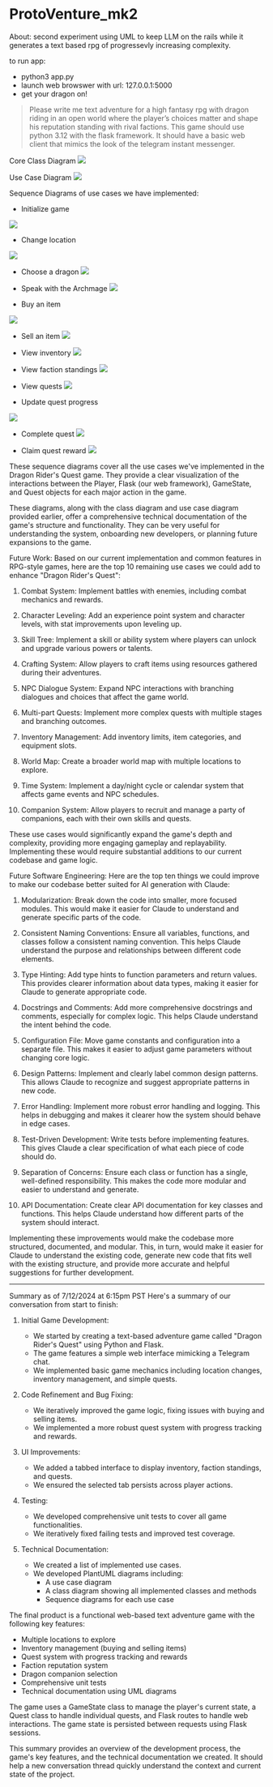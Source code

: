 # ProtoVenture_mk2

About:
second experiment using UML to keep LLM on the rails while it generates a text based rpg of progressevly increasing complexity.

to run app:

- python3 app.py
- launch web browswer with url: 127.0.0.1:5000
- get your dragon on!

> Please write me text adventure for a high fantasy rpg with dragon riding in an open world where the player’s choices matter and shape his reputation standing with rival factions.  This game should use python 3.12 with the flask framework.  It should have a basic web client that mimics the look of the telegram instant messenger.​​​​​​​​​​​​​​​​


Core Class Diagram
<img src="https://www.plantuml.com/plantuml/svg/bP91ZzGm38Nl_HNMd6OM5ebhJtk2CuBxADjufc6JkCJE8eJuxoHnfochvR2NL7f-TZ-_v8759Cd13vCtpF3P1FmgHX1-3m3lF4r67CKHM9ABrwebNBAigdMJLCqcS_tNvU8pHg7qgvi2Cfihxbq_Ch9mjnXhpqqxjdE4B_LpggMyM2EerVEIw9gGMMtdQC8szZsOG3cMNXUrispcmjgOyAT9zfMsvXGwLvBZgHDT4WKLhH6ZUYblEGr_1erEKJMs_U0M3_AKtF8oINhyZfEuPsoiLRdjjGaJXSMZe1tXaSYZYLNLBJgaPjDJsIVmfhrqYRxJft8-wKw9ik0nPRzBEg3CP0kjT-ijfHoFfzhV7zBXum7kxk_XS7TOn-lK8dNJ29cHXo6I82HtdGNeqklZ-Ehr3m3VPiSh1nZF1DECqnE3ku3C2CqFnR85MNfCjD0U1JUFfbaxNBL-6B3KAyWB7ANVKFu3eLMTVBEqFp9AyNOG40996M-essi07RRZUC1eS_1_0G00">


Use Case Diagram
<img src="https://www.plantuml.com/plantuml/svg/TP7BJiCm44Nt_efHDwnQaVIDggXGDknugEn7yTInSEnWEvI2-7UIDfRYLbr5TywnHxbUEu_MrwLYYdOUl04hHU61IqkvbqOppBsnyApmG9QnTefQA8B1eqLXDBnAJlR6mKjDpW_Wbm7KZd9qZVAafPUev0-1m986W0wscwIlR0hKWa2P7DjrdPB6YZ7D5u6t6uCoxYjl5U47xAKluDxcHOaYB9lqjOVw0AX1UYexF8rk8QNE-ApFtoNjGUelqjxOGsVCBumT7fi3vr5pgONhpCM5-Tbs5l2oZxSLHqyd0IfhX2KNnEGsQiUKbQBW1YNkMA4ikxiixT7oeANiZx7Jsy9mcBMZEAPn7CTn4iTf76TndCTn4SSbQyx3Q9GTVn3kOBMIEbSrfonhqEmw6bz7awke6GMM71bzUzByX9A0qhDZwqQfI_KF">


Sequence Diagrams of use cases we have implemented:

- Initialize game
<img src="https://www.plantuml.com/plantuml/svg/HOzH2i8m44J_SugvG2_G3wae-kE7L3p0aYuIJ3SbkqMylJ65z6k6sSSCEwXHjdMEZhobZ7kaBsUt2Re3Bf7qtUFeFQlYHJFZETvSZV_tQqaUHiOzJfcBGlYpfwuvT7lRoBPcGP1WWIAqagro6-zn3heKsx0wNbcGJ4YBXIJg1fQfFF03">

- Change location
<img src="https://www.plantuml.com/plantuml/svg/TP31IiSm3CRlVOeSzV1_WHraekXL5CyZfXahTarjKiItjzjmSuAd5FBxll9BhuR5wXmTaac1fuXVNDmsu7833n7rlOExIKGP4dz2548BajowMfX7dFd5qBY3N8HOTQ190l5LuuSV_jhjt9_GQ_PjxiN_ShVUxz15CrCO0y57PJK88s3ECH2-HVxTS3WyizMIeAw_UT1rZyc3vALH3w5DluFxeBazJzgdHC_9j-Dz0m00">
  
- Choose a dragon
  <img src="https://www.plantuml.com/plantuml/svg/VPB1pjCm48JlVefLJkN02-I02gr0N12qubmjzj1OTUpWNOFozeJ4f57XxscjP3xlxdZseforzC6mrPJfS-0HsIo5Nh-Xzu7brjAXIqb0JQrCBlCrnORIe3v5Cyl-w3zmZxEoegKX9mkHY-sIjzZzmxuog_Y1F7ImD_BVgvAyqASKOJZeTFZxTRfN46c46YAYbouxSNIf3oC90gnM-YdoTN1JhKfYrUo_5SLJvcEq6IoWuqATl4CMoXYAilh_TVnI8DfIcRjTXfok6IAxvbsAZdvvxRPU4T42tCcxJpRrGu32RMKFDa1BZlHZ_YVAMiGWtEVbaC5khAu-NVKCfHuYV0KrRolNyS_Dsnf4PpRycgGwHrtQpPDWZK_DNqj7ByDqf0mfGIcjKLZ2PFQ8hlJXDm00">
  
- Speak with the Archmage
  <img src="https://www.plantuml.com/plantuml/svg/TP31IWCn48Rl-nH3J_NW2-n1AXMBeA3s0SgO_Us6PfCuCr5yUxTPjhQ2fmJo_VDFlfKQYvKXDEmi2Jq7_eOqqq7NDtGVM0yjhVkK5BJOPl21lhprP3teLbm_y1uBIjbyYat5ZxaD3zWQ6rhAaXnKTwvFtc7vxuohvXJwC-4XEW4hw6daQ5Dyw4YGYt4jlOYz5AYrL7B7XjtOlHUeBXUFO8dqnkeTQKO8EXPM-2orxk4EvD_9fI476BePkLpe5LOaqaTzKsChUhx5xEq4Jjjq5SMlf4bpItTUytWbWPPWb8xzyHEYzN-JgbbJiqBioX1-0000">
  
- Buy an item
<img src="https://www.plantuml.com/plantuml/svg/TP7DJiCm48JlVefLJ-s15yW15O7WXCIFE5TBFKsZsjxWNIFozk0GKaMebyJoV9uTZxTgdAt4u7Xlakafy83iVdzqTKttWVNKqErHH44cz5u6wWpHZKf57ZZYrTZGL75NnNNzRDoiBB3gXls9kWCXIMcFr4hm5-6ttjVDBdqYcUJX8dZZFQqUMGsPv42MsMD57mLgTLOI8tnrQhfqUAv0GsKSi-kpj1cgwtzE6pUIvoFdQ-mbzW46_uSiWxt0IavJ4ZMsieWmjpo1KnG_efXxdjwceRjE-v_bZCtD42TF4QhSmcsHV8dX6m00">
  
- Sell an item
  <img src="https://www.plantuml.com/plantuml/svg/ZLBBJkim4DtxAqPTzIxk3sI1Ya0W5aX0nReQwjCIrOw3PrBHlyTsghXLnIEAuiXp7iVZMOXorC4xmsiDaPuS7n3DkD3_AxfpBBk6Rjv349064ZX7hSARKigOU_POAYkQKbtbwZn__fcfT8vBUbZlgDqK9MgxzExHfGG7mqxf8U_odbl7Rmw6qlETqcjlqrhvD8_mOGyg0NwaNbjBs-0iQQZyNncpHnP5fB0XZMmneuy1elamNL32PoigbohF6TJGKEAk-XYs4IBp2xKIUKHNMktNElZUGM5FOUSXNw13x8wf9EqDOk04fQivunyxkuGIOWoHF4Hu2uFEdjve7O_HydWuMqnHvsESfePkM-dJxmIhTyQTdKmMoMNmxWi0">
  
- View inventory
  <img src="https://www.plantuml.com/plantuml/svg/NSv12i8m50JGVKun5-W5if0knE9Ex0c-xIoAQPHaAlJsHWifTFK_p6EODikIbZau6_HAk0LRcTnsq9nm2PQV7Zq31-4QFup5hP0zt3_xeSvczZBHewCmLJMQpDKKpLvufvOKZxGsRWCypbD-btTthcKSozul">
  
- View faction standings
  <img src="https://www.plantuml.com/plantuml/svg/POun3i8m40Hxls8_a0-aG2bGqYBoWYC-a8NZHETrmUyn2Ge5rPsqeztfCiLOvkXaucAuH7cfkVsWEQ6FafyjHeqw4Nsbmf90kRaj-I23p3fIg2q69KpNGjamBnHtn6X-VLTbiVJ77fsxG8jpo6jzSVyELztaGtfarsdorViD">
  
- View quests
  <img src="https://www.plantuml.com/plantuml/svg/JSv13e9030NG_PpYNu0Bi30iZ6nLJb2XCSHXmFQFYRSNdIYkskI__BPnYZ5FCKZFsN2CybGBPQ3QuH35RpKwZTeJfwnE1-KIFi5Rj39fHw7MQ9Mu5p889VmYL5lLMPaj_RkjgzojiHzzMLT8p_6XNojfm6BprTGzD9g6zUyN">
  
- Update quest progress
<img src="https://www.plantuml.com/plantuml/svg/VP6zJiD048JxUuef4mb2dm950a4RGDJHujk4K-x7xEs1ylROFlm31TNQsc-qCtExh2HQWZVKQ1BiFLrOJ1suliM3ftpUOizoJ1BGKIv5h7XpsbpXhLpWbCFQ35ZFFrBW5oNbBKfhktduA9prq4ew2UUygh-nmzPcWdlbKx-OL1E_DiDYGTozStE6Ew99eVMiR4Vaz_rdrY8Hmq5a9ItPa5TKU1O3c6L_CZIUNFY98Fn5OfS1_fM-3a7WuYT7JNAv4MwBKj-VuMYNuSUU9y-r13kuvhdS-YnRtBlSTfyJLYEEbO6YHJMRpOwZBS5_0m00">
  
- Complete quest
  <img src="https://www.plantuml.com/plantuml/svg/TP4_JmCn3CNtV0gFxO3ORq2LGB0M47DbBYuzDNyEsm7rsvDBGdGTEjad_vxzxcKdYgp9EuEZHeQzmmkngGNk7k3PePm7s1CV8tl8r1G3w0aLnkXdHqe22D-9H4s15zKBUdfNL1eWpJRNGm4ECySl9f5D_GmPsveEByhNPT1LdT-QCbWHZoSQpp0TkmtxZrpVVoDD7Af144LD0fkkML-_reqE9zziC_qYsvNfsxAFOXocy4D18r_kcUQaM5BxH24BkQdxrZjwqirl2y0MnzI3RUypmDCaSsxhRxK8oWqCjgqNiwDWatT_">
  
- Claim quest reward
  <img src="https://www.plantuml.com/plantuml/svg/ZL4xJmCn3DxpAppU3OYz0oegWfM7c2kJk3shUOJ4eRf_JwuvUWW4QfOy_3tiB-iicAGugr1BIF1eSQIasWPNDt1lCHzMi0akMX82XFT2MQ338i6Xi0PjaLslJiY9ye2ENWI5LgsqFJ6sYOwOJDSklc9wTKR-e6q6qWVWtUp56VJiRnHQWQVVpr3NNtAtCTeHcZzq9Pe9mlw3V1rvl4uKImLoyFs_Cg-Dw2Xdt1CSMOOlKVQxeCXccblpGIxixIvCu87zNf4ttnDPmdycASb3Qzn0dkfBtEslgXBdM8yjSpBdUMkCM0DWZM-sPhwkDiNPJm00">

These sequence diagrams cover all the use cases we've implemented in the Dragon Rider's Quest game. They provide a clear visualization of the interactions between the Player, Flask (our web framework), GameState, and Quest objects for each major action in the game.

These diagrams, along with the class diagram and use case diagram provided earlier, offer a comprehensive technical documentation of the game's structure and functionality. They can be very useful for understanding the system, onboarding new developers, or planning future expansions to the game.​​​​​​​​​​​​​​​​

Future Work:
Based on our current implementation and common features in RPG-style games, here are the top 10 remaining use cases we could add to enhance "Dragon Rider's Quest":

1. Combat System: Implement battles with enemies, including combat mechanics and rewards.

2. Character Leveling: Add an experience point system and character levels, with stat improvements upon leveling up.

3. Skill Tree: Implement a skill or ability system where players can unlock and upgrade various powers or talents.

4. Crafting System: Allow players to craft items using resources gathered during their adventures.

5. NPC Dialogue System: Expand NPC interactions with branching dialogues and choices that affect the game world.

6. Multi-part Quests: Implement more complex quests with multiple stages and branching outcomes.

7. Inventory Management: Add inventory limits, item categories, and equipment slots.

8. World Map: Create a broader world map with multiple locations to explore.

9. Time System: Implement a day/night cycle or calendar system that affects game events and NPC schedules.

10. Companion System: Allow players to recruit and manage a party of companions, each with their own skills and quests.

These use cases would significantly expand the game's depth and complexity, providing more engaging gameplay and replayability. Implementing these would require substantial additions to our current codebase and game logic.​​​​​​​​​​​​​​​​

Future Software Engineering:
Here are the top ten things we could improve to make our codebase better suited for AI generation with Claude:

1. Modularization: Break down the code into smaller, more focused modules. This would make it easier for Claude to understand and generate specific parts of the code.

2. Consistent Naming Conventions: Ensure all variables, functions, and classes follow a consistent naming convention. This helps Claude understand the purpose and relationships between different code elements.

3. Type Hinting: Add type hints to function parameters and return values. This provides clearer information about data types, making it easier for Claude to generate appropriate code.

4. Docstrings and Comments: Add more comprehensive docstrings and comments, especially for complex logic. This helps Claude understand the intent behind the code.

5. Configuration File: Move game constants and configuration into a separate file. This makes it easier to adjust game parameters without changing core logic.

6. Design Patterns: Implement and clearly label common design patterns. This allows Claude to recognize and suggest appropriate patterns in new code.

7. Error Handling: Implement more robust error handling and logging. This helps in debugging and makes it clearer how the system should behave in edge cases.

8. Test-Driven Development: Write tests before implementing features. This gives Claude a clear specification of what each piece of code should do.

9. Separation of Concerns: Ensure each class or function has a single, well-defined responsibility. This makes the code more modular and easier to understand and generate.

10. API Documentation: Create clear API documentation for key classes and functions. This helps Claude understand how different parts of the system should interact.

Implementing these improvements would make the codebase more structured, documented, and modular. This, in turn, would make it easier for Claude to understand the existing code, generate new code that fits well with the existing structure, and provide more accurate and helpful suggestions for further development.​​​​​​​​​​​​​​​​

---

Summary as of 7/12/2024 at 6:15pm PST
Here's a summary of our conversation from start to finish:

1. Initial Game Development:
   - We started by creating a text-based adventure game called "Dragon Rider's Quest" using Python and Flask.
   - The game features a simple web interface mimicking a Telegram chat.
   - We implemented basic game mechanics including location changes, inventory management, and simple quests.

2. Code Refinement and Bug Fixing:
   - We iteratively improved the game logic, fixing issues with buying and selling items.
   - We implemented a more robust quest system with progress tracking and rewards.

3. UI Improvements:
   - We added a tabbed interface to display inventory, faction standings, and quests.
   - We ensured the selected tab persists across player actions.

4. Testing:
   - We developed comprehensive unit tests to cover all game functionalities.
   - We iteratively fixed failing tests and improved test coverage.

5. Technical Documentation:
   - We created a list of implemented use cases.
   - We developed PlantUML diagrams including:
     - A use case diagram
     - A class diagram showing all implemented classes and methods
     - Sequence diagrams for each use case

The final product is a functional web-based text adventure game with the following key features:
- Multiple locations to explore
- Inventory management (buying and selling items)
- Quest system with progress tracking and rewards
- Faction reputation system
- Dragon companion selection
- Comprehensive unit tests
- Technical documentation using UML diagrams

The game uses a GameState class to manage the player's current state, a Quest class to handle individual quests, and Flask routes to handle web interactions. The game state is persisted between requests using Flask sessions.

This summary provides an overview of the development process, the game's key features, and the technical documentation we created. It should help a new conversation thread quickly understand the context and current state of the project.​​​​​​​​​​​​​​​​
